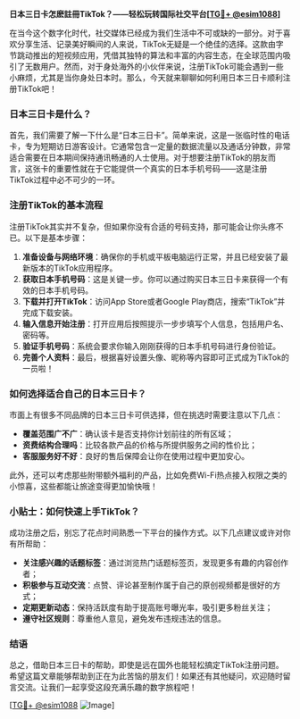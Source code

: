 **日本三日卡怎麽註冊TikTok？——轻松玩转国际社交平台[[TG💪+ @esim1088](https://t.me/s/esim1088)]**

在当今这个数字化时代，社交媒体已经成为我们生活中不可或缺的一部分。对于喜欢分享生活、记录美好瞬间的人来说，TikTok无疑是一个绝佳的选择。这款由字节跳动推出的短视频应用，凭借其独特的算法和丰富的内容生态，在全球范围内吸引了无数用户。然而，对于身处海外的小伙伴来说，注册TikTok可能会遇到一些小麻烦，尤其是当你身处日本时。那么，今天就来聊聊如何利用日本三日卡顺利注册TikTok吧！

### 日本三日卡是什么？

首先，我们需要了解一下什么是“日本三日卡”。简单来说，这是一张临时性的电话卡，专为短期访日游客设计。它通常包含一定量的数据流量以及通话分钟数，非常适合需要在日本期间保持通讯畅通的人士使用。对于想要注册TikTok的朋友而言，这张卡的重要性就在于它能提供一个真实的日本手机号码——这是注册TikTok过程中必不可少的一环。

### 注册TikTok的基本流程

注册TikTok其实并不复杂，但如果你没有合适的号码支持，那可能会让你头疼不已。以下是基本步骤：

1. **准备设备与网络环境**：确保你的手机或平板电脑运行正常，并且已经安装了最新版本的TikTok应用程序。
2. **获取日本手机号码**：这是关键一步。你可以通过购买日本三日卡来获得一个有效的日本手机号码。
3. **下载并打开TikTok**：访问App Store或者Google Play商店，搜索“TikTok”并完成下载安装。
4. **输入信息开始注册**：打开应用后按照提示一步步填写个人信息，包括用户名、密码等。
5. **验证手机号码**：系统会要求你输入刚刚获得的日本手机号码进行身份验证。
6. **完善个人资料**：最后，根据喜好设置头像、昵称等内容即可正式成为TikTok的一员啦！

### 如何选择适合自己的日本三日卡？

市面上有很多不同品牌的日本三日卡可供选择，但在挑选时需要注意以下几点：

- **覆盖范围广不广**：确认该卡是否支持你计划前往的所有区域；
- **资费结构合理吗**：比较各款产品的价格与所提供服务之间的性价比；
- **客服服务好不好**：良好的售后保障会让你在使用过程中更加安心。

此外，还可以考虑那些附带额外福利的产品，比如免费Wi-Fi热点接入权限之类的小惊喜，这些都能让旅途变得更加愉快哦！

### 小贴士：如何快速上手TikTok？

成功注册之后，别忘了花点时间熟悉一下平台的操作方式。以下几点建议或许对你有所帮助：

- **关注感兴趣的话题标签**：通过浏览热门话题标签页，发现更多有趣的内容创作者；
- **积极参与互动交流**：点赞、评论甚至制作属于自己的原创视频都是很好的方式；
- **定期更新动态**：保持活跃度有助于提高账号曝光率，吸引更多粉丝关注；
- **遵守社区规则**：尊重他人意见，避免发布违规违法的信息。

### 结语

总之，借助日本三日卡的帮助，即使是远在国外也能轻松搞定TikTok注册问题。希望这篇文章能够帮助到正在为此苦恼的朋友们！如果还有其他疑问，欢迎随时留言交流。让我们一起享受这段充满乐趣的数字旅程吧！

[[TG💪+ @esim1088](https://t.me/s/esim1088) ![Image](https://i.postimg.cc/4NQfJmqS/Snipaste-2025-05-13-00-14-12.png)]